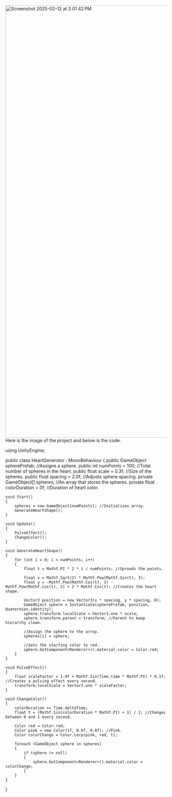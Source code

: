 <img width="1348" alt="Screenshot 2025-02-12 at 3 01 42 PM" src="https://github.com/user-attachments/assets/cd605783-3519-493f-b25b-0900d09e318a" />
Here is the image of the project and below is the code.

using UnityEngine;

public class HeartGenerator : MonoBehaviour
{
    public GameObject spherePrefab; //Assigns a sphere.
    public int numPoints = 100; //Total number of spheres in the heart.
    public float scale = 0.3f; //Size of the spheres.
    public float spacing = 2.0f; //Adjusts sphere spacing.
    private GameObject[] spheres; //An array that stores the spheres.
    private float colorDuration = 0f; //Duration of heart color.

    void Start()
    {
        spheres = new GameObject[numPoints]; //Initializes array.
        GenerateHeartShape();
    }

    void Update()
    {
        PulseEffect();
        ChangeColor();
    }

    void GenerateHeartShape()
    {
        for (int i = 0; i < numPoints; i++)
        {
            float t = Mathf.PI * 2 * i / numPoints; //Spreads the points.

            float x = Mathf.Sqrt(2) * Mathf.Pow(Mathf.Sin(t), 3);
            float y = -Mathf.Pow(Mathf.Cos(t), 3) - Mathf.Pow(Mathf.Cos(t), 2) + 2 * Mathf.Cos(t); //Creates the heart shape.

            Vector3 position = new Vector3(x * spacing, y * spacing, 0);
            GameObject sphere = Instantiate(spherePrefab, position, Quaternion.identity);
            sphere.transform.localScale = Vector3.one * scale;
            sphere.transform.parent = transform; //Parent to keep hierarchy clean.

            //Assign the sphere to the array.
            spheres[i] = sphere;

            //Sets the starting color to red.
            sphere.GetComponent<Renderer>().material.color = Color.red;
        }
    }

    void PulseEffect()
    {
        float scaleFactor = 1.0f + Mathf.Sin(Time.time * Mathf.PI) * 0.1f; //Creates a pulsing effect every second.
        transform.localScale = Vector3.one * scaleFactor;
    }

    void ChangeColor()
    {
        colorDuration += Time.deltaTime;
        float t = (Mathf.Sin(colorDuration * Mathf.PI) + 1) / 2; //Changes between 0 and 1 every second.

        Color red = Color.red;
        Color pink = new Color(1f, 0.6f, 0.8f); //Pink.
        Color colorChange = Color.Lerp(pink, red, t);

        foreach (GameObject sphere in spheres)
        {
            if (sphere != null)
            {
                sphere.GetComponent<Renderer>().material.color = colorChange;
            }
        }
    }
}



